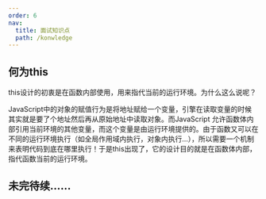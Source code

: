```yaml
---
order: 6  
nav:
  title: 面试知识点
  path: /konwledge
---
```


## 何为this
this设计的初衷是在函数内部使用，用来指代当前的运行环境。为什么这么说呢？

JavaScript中的对象的赋值行为是将地址赋给一个变量，引擎在读取变量的时候其实就是要了个地址然后再从原始地址中读取对象。而JavaScript 允许函数体内部引用当前环境的其他变量，而这个变量是由运行环境提供的。由于函数又可以在不同的运行环境执行（如全局作用域内执行，对象内执行...），所以需要一个机制来表明代码到底在哪里执行！于是this出现了，它的设计目的就是在函数体内部，指代函数当前的运行环境。


## 未完待续......
